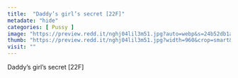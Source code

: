 ```yaml
---
title:  "Daddy’s girl’s secret [22F]"
metadate: "hide"
categories: [ Pussy ]
image: "https://preview.redd.it/nghj04lil3m51.jpg?auto=webp&s=24b52db1a861b70bae21c18a474eb776a44b2049"
thumb: "https://preview.redd.it/nghj04lil3m51.jpg?width=960&crop=smart&auto=webp&s=c8524bdea97b45179ce6c9185ff0fd61826f76ef"
visit: ""
---
```

Daddy’s girl’s secret [22F]
